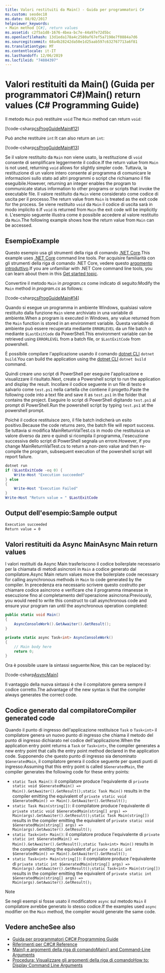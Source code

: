 ```yaml
---
title: Valori restituiti da Main() - Guida per programmatori C#
ms.custom: seodec18
ms.date: 08/02/2017
helpviewer_keywords:
- Main method [C#], return values
ms.assetid: c2f5a1d8-1676-4bea-bc7e-44a97e72d5bc
ms.openlocfilehash: 13d1eda178a4c2580af67ef5a7198e7f0884a7d6
ms.sourcegitcommit: 68a4b28242da50e1d25aab597c632767713a6f81
ms.translationtype: MT
ms.contentlocale: it-IT
ms.lasthandoff: 12/06/2019
ms.locfileid: "74884397"
---
```

# <a name="main-return-values-c-programming-guide"></a><span data-ttu-id="0d2dd-102">Valori restituiti da Main() (Guida per programmatori C#)</span><span class="sxs-lookup"><span data-stu-id="0d2dd-102">Main() return values (C# Programming Guide)</span></span>

<span data-ttu-id="0d2dd-103">Il metodo `Main` può restituire `void`:</span><span class="sxs-lookup"><span data-stu-id="0d2dd-103">The `Main` method can return `void`:</span></span>

 [!code-csharp[csProgGuideMain#12](~/samples/snippets/csharp/VS_Snippets_VBCSharp/csProgGuideMain/CS/Class3.cs#12)]

<span data-ttu-id="0d2dd-104">Può anche restituire `int`:</span><span class="sxs-lookup"><span data-stu-id="0d2dd-104">It can also return an `int`:</span></span>

 [!code-csharp[csProgGuideMain#13](~/samples/snippets/csharp/VS_Snippets_VBCSharp/csProgGuideMain/CS/Class3.cs#13)]

<span data-ttu-id="0d2dd-105">Se il valore restituito da `Main` non viene usato, la restituzione di `void` consente di semplificare leggermente il codice.</span><span class="sxs-lookup"><span data-stu-id="0d2dd-105">If the return value from `Main` is not used, returning `void` allows for slightly simpler code.</span></span> <span data-ttu-id="0d2dd-106">Tuttavia, la restituzione di un valore intero consente al programma di comunicare le informazioni sullo stato ad altri programmi o script che richiamano il file eseguibile.</span><span class="sxs-lookup"><span data-stu-id="0d2dd-106">However, returning an integer enables the program to communicate status information to other programs or scripts that invoke the executable file.</span></span> <span data-ttu-id="0d2dd-107">Il valore restituito da `Main` viene considerato come codice di uscita per il processo.</span><span class="sxs-lookup"><span data-stu-id="0d2dd-107">The return value from `Main` is treated as the exit code for the process.</span></span> <span data-ttu-id="0d2dd-108">Se viene restituito `void` da `Main` il codice di uscita sarà in modo implicito `0`.</span><span class="sxs-lookup"><span data-stu-id="0d2dd-108">If `void` is returned from `Main` the exit code will be implicitly `0`.</span></span> <span data-ttu-id="0d2dd-109">L'esempio seguente illustra come è possibile accedere al valore restituito da `Main`.</span><span class="sxs-lookup"><span data-stu-id="0d2dd-109">The following example shows how the return value from `Main` can be accessed.</span></span>

## <a name="example"></a><span data-ttu-id="0d2dd-110">Esempio</span><span class="sxs-lookup"><span data-stu-id="0d2dd-110">Example</span></span>

<span data-ttu-id="0d2dd-111">Questo esempio usa gli strumenti della riga di comando [.NET Core](../../../core/index.md).</span><span class="sxs-lookup"><span data-stu-id="0d2dd-111">This example uses [.NET Core](../../../core/index.md) command line tools.</span></span> <span data-ttu-id="0d2dd-112">Per acquisire familiarità con gli strumenti della riga di comando .NET Core, vedere questo [argomento introduttivo](../../../core/tutorials/cli-create-console-app.md).</span><span class="sxs-lookup"><span data-stu-id="0d2dd-112">If you are unfamiliar with .NET Core command line tools, you can learn about them in this [Get started topic](../../../core/tutorials/cli-create-console-app.md).</span></span>

<span data-ttu-id="0d2dd-113">Convertire il metodo `Main` in *program.cs* come indicato di seguito:</span><span class="sxs-lookup"><span data-stu-id="0d2dd-113">Modify the `Main` method in *program.cs* as follows:</span></span>

 [!code-csharp[csProgGuideMain#14](~/samples/snippets/csharp/VS_Snippets_VBCSharp/csProgGuideMain/CS/Class3.cs#14)]

<span data-ttu-id="0d2dd-114">Quando si esegue un programma in ambiente Windows, qualsiasi valore restituito dalla funzione `Main` viene archiviato in una variabile di ambiente.</span><span class="sxs-lookup"><span data-stu-id="0d2dd-114">When a program is executed in Windows, any value returned from the `Main` function is stored in an environment variable.</span></span> <span data-ttu-id="0d2dd-115">Questa variabile di ambiente può essere recuperata mediante `ERRORLEVEL` da un file batch o mediante `$LastExitCode` da PowerShell.</span><span class="sxs-lookup"><span data-stu-id="0d2dd-115">This environment variable can be retrieved using `ERRORLEVEL` from a batch file, or `$LastExitCode` from powershell.</span></span>

<span data-ttu-id="0d2dd-116">È possibile compilare l'applicazione usando il comando [dotnet CLI](../../../core/tools/dotnet.md) `dotnet build`.</span><span class="sxs-lookup"><span data-stu-id="0d2dd-116">You can build the application using the [dotnet CLI](../../../core/tools/dotnet.md) `dotnet build` command.</span></span>

<span data-ttu-id="0d2dd-117">Quindi creare uno script di PowerShell per eseguire l'applicazione e visualizzare il risultato.</span><span class="sxs-lookup"><span data-stu-id="0d2dd-117">Next, create a Powershell script to run the application and display the result.</span></span> <span data-ttu-id="0d2dd-118">Incollare il codice seguente in un file di testo e salvarlo come `test.ps1` nella cartella che contiene il progetto.</span><span class="sxs-lookup"><span data-stu-id="0d2dd-118">Paste the following code into a text file and save it as `test.ps1` in the folder that contains the project.</span></span> <span data-ttu-id="0d2dd-119">Eseguire lo script di PowerShell digitando `test.ps1` al prompt di PowerShell.</span><span class="sxs-lookup"><span data-stu-id="0d2dd-119">Run the powershell script by typing `test.ps1` at the powershell prompt.</span></span>

<span data-ttu-id="0d2dd-120">Poiché il codice restituisce zero, il file batch indicherà un esito positivo.</span><span class="sxs-lookup"><span data-stu-id="0d2dd-120">Because the code returns zero, the batch file will report success.</span></span> <span data-ttu-id="0d2dd-121">Se tuttavia si modifica MainReturnValTest.cs in modo che restituisca un valore diverso da zero e quindi si ricompila il programma, l'esecuzione successiva dello script di PowerShell segnala un errore.</span><span class="sxs-lookup"><span data-stu-id="0d2dd-121">However, if you change MainReturnValTest.cs to return a non-zero value and then re-compile the program, subsequent execution of the powershell script will report failure.</span></span>

```powershell
dotnet run
if ($LastExitCode -eq 0) {
    Write-Host "Execution succeeded"
} else
{
    Write-Host "Execution Failed"
}
Write-Host "Return value = " $LastExitCode
```

## <a name="sample-output"></a><span data-ttu-id="0d2dd-122">Output dell'esempio:</span><span class="sxs-lookup"><span data-stu-id="0d2dd-122">Sample output</span></span>

```txt
Execution succeeded
Return value = 0
```

## <a name="async-main-return-values"></a><span data-ttu-id="0d2dd-123">Valori restituiti da Async Main</span><span class="sxs-lookup"><span data-stu-id="0d2dd-123">Async Main return values</span></span>

<span data-ttu-id="0d2dd-124">I valori restituiti da Async Main trasferiscono il codice boilerplate necessario per la chiamata di metodi asincroni in `Main` a codice generato dal compilatore.</span><span class="sxs-lookup"><span data-stu-id="0d2dd-124">Async Main return values move the boilerplate code necessary for calling asynchronous methods in `Main` to code generated by the compiler.</span></span> <span data-ttu-id="0d2dd-125">In precedenza era necessario scrivere questo costrutto per chiamare codice asincrono e verificare che il programma rimanesse in esecuzione fino al completamento dell'operazione asincrona:</span><span class="sxs-lookup"><span data-stu-id="0d2dd-125">Previously, you would need to write this construct to call asynchronous code and ensure your program ran until the asynchronous operation completed:</span></span>

```csharp
public static void Main()
{
    AsyncConsoleWork().GetAwaiter().GetResult();
}

private static async Task<int> AsyncConsoleWork()
{
    // Main body here
    return 0;
}
```

<span data-ttu-id="0d2dd-126">Ora è possibile usare la sintassi seguente:</span><span class="sxs-lookup"><span data-stu-id="0d2dd-126">Now, this can be replaced by:</span></span>

[!code-csharp[AsyncMain](../../../../samples/snippets/csharp/main-arguments/program.cs#AsyncMain)]

<span data-ttu-id="0d2dd-127">Il vantaggio della nuova sintassi è che il compilatore genera sempre il codice corretto.</span><span class="sxs-lookup"><span data-stu-id="0d2dd-127">The advantage of the new syntax is that the compiler always generates the correct code.</span></span>

## <a name="compiler-generated-code"></a><span data-ttu-id="0d2dd-128">Codice generato dal compilatore</span><span class="sxs-lookup"><span data-stu-id="0d2dd-128">Compiler generated code</span></span>

<span data-ttu-id="0d2dd-129">Quando il punto di ingresso dell'applicazione restituisce `Task` o `Task<int>` il compilatore genera un nuovo punto di ingresso che chiama il metodo del punto di ingresso dichiarato nel codice dell'applicazione.</span><span class="sxs-lookup"><span data-stu-id="0d2dd-129">When the application entry point returns a `Task` or `Task<int>`, the compiler generates a new entry point that calls the entry point method declared in the application code.</span></span> <span data-ttu-id="0d2dd-130">Supponendo che questo punto di ingresso sia denominato `$GeneratedMain`, il compilatore genera il codice seguente per questi punti di ingresso:</span><span class="sxs-lookup"><span data-stu-id="0d2dd-130">Assuming that this entry point is called `$GeneratedMain`, the compiler generates the following code for these entry points:</span></span>

- <span data-ttu-id="0d2dd-131">`static Task Main()`: il compilatore produce l'equivalente di `private static void $GeneratedMain() => Main().GetAwaiter().GetResult();`</span><span class="sxs-lookup"><span data-stu-id="0d2dd-131">`static Task Main()` results in the compiler emitting the equivalent of `private static void $GeneratedMain() => Main().GetAwaiter().GetResult();`</span></span>
- <span data-ttu-id="0d2dd-132">`static Task Main(string[])`: il compilatore produce l'equivalente di `private static void $GeneratedMain(string[] args) => Main(args).GetAwaiter().GetResult();`</span><span class="sxs-lookup"><span data-stu-id="0d2dd-132">`static Task Main(string[])` results in the compiler emitting the equivalent of `private static void $GeneratedMain(string[] args) => Main(args).GetAwaiter().GetResult();`</span></span>
- <span data-ttu-id="0d2dd-133">`static Task<int> Main()`: il compilatore produce l'equivalente di `private static int $GeneratedMain() => Main().GetAwaiter().GetResult();`</span><span class="sxs-lookup"><span data-stu-id="0d2dd-133">`static Task<int> Main()` results in the compiler emitting the equivalent of `private static int $GeneratedMain() => Main().GetAwaiter().GetResult();`</span></span>
- <span data-ttu-id="0d2dd-134">`static Task<int> Main(string[])`: il compilatore produce l'equivalente di `private static int $GeneratedMain(string[] args) => Main(args).GetAwaiter().GetResult();`</span><span class="sxs-lookup"><span data-stu-id="0d2dd-134">`static Task<int> Main(string[])` results in the compiler emitting the equivalent of `private static int $GeneratedMain(string[] args) => Main(args).GetAwaiter().GetResult();`</span></span>

> [!NOTE]
><span data-ttu-id="0d2dd-135">Se negli esempi si fosse usato il modificatore `async` sul metodo `Main` il compilatore avrebbe generato lo stesso codice.</span><span class="sxs-lookup"><span data-stu-id="0d2dd-135">If the examples used `async` modifier on the `Main` method, the compiler would generate the same code.</span></span>

## <a name="see-also"></a><span data-ttu-id="0d2dd-136">Vedere anche</span><span class="sxs-lookup"><span data-stu-id="0d2dd-136">See also</span></span>

- [<span data-ttu-id="0d2dd-137">Guida per programmatori C#</span><span class="sxs-lookup"><span data-stu-id="0d2dd-137">C# Programming Guide</span></span>](../index.md)
- [<span data-ttu-id="0d2dd-138">Riferimenti per C#</span><span class="sxs-lookup"><span data-stu-id="0d2dd-138">C# Reference</span></span>](../index.md)
- [<span data-ttu-id="0d2dd-139">Main() e argomenti della riga di comando</span><span class="sxs-lookup"><span data-stu-id="0d2dd-139">Main() and Command-Line Arguments</span></span>](index.md)
- [<span data-ttu-id="0d2dd-140">Procedura: Visualizzare gli argomenti della riga di comando</span><span class="sxs-lookup"><span data-stu-id="0d2dd-140">How to: Display Command Line Arguments</span></span>](./how-to-display-command-line-arguments.md)
